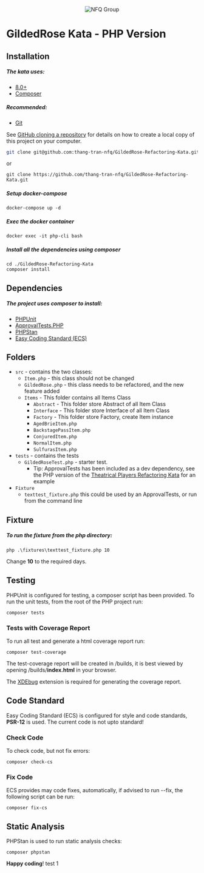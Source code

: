 <p align="center">
  <img src="https://avatars.githubusercontent.com/u/5228734?s=280&v=4" alt="NFQ Group"/>
</p>

# GildedRose Kata - PHP Version

## Installation

##### The kata uses:

- [8.0+](https://www.php.net/downloads.php)
- [Composer](https://getcomposer.org)

##### Recommended:

- [Git](https://git-scm.com/downloads)

See [GitHub cloning a repository](https://help.github.com/en/articles/cloning-a-repository) for details on how to
create a local copy of this project on your computer.

```sh
git clone git@github.com:thang-tran-nfq/GildedRose-Refactoring-Kata.git
```

or

```shell script
git clone https://github.com/thang-tran-nfq/GildedRose-Refactoring-Kata.git
```

##### Setup docker-compose
```shell script
docker-compose up -d
```

##### Exec the docker container
```shell script
docker exec -it php-cli bash 
```

##### Install all the dependencies using composer

```shell script
cd ./GildedRose-Refactoring-Kata
composer install
```

## Dependencies

##### The project uses composer to install:

- [PHPUnit](https://phpunit.de/)
- [ApprovalTests.PHP](https://github.com/approvals/ApprovalTests.php)
- [PHPStan](https://github.com/phpstan/phpstan)
- [Easy Coding Standard (ECS)](https://github.com/symplify/easy-coding-standard)

## Folders

- `src` - contains the two classes:
    - `Item.php` - this class should not be changed
    - `GildedRose.php` - this class needs to be refactored, and the new feature added
    - `Items` - This folder contains all Items Class
      - `Abstract` - This folder store Abstract of all Item Class
      - `Interface` - This folder store Interface of all Item Class
      - `Factory` - This folder store Factory, create Item instance
      - `AgedBrieItem.php` 
      - `BackstagePassItem.php`
      - `ConjuredItem.php`
      - `NormalItem.php`
      - `SulfurasItem.php`
- `tests` - contains the tests
    - `GildedRoseTest.php` - starter test.
        - Tip: ApprovalTests has been included as a dev dependency, see the PHP version of
          the [Theatrical Players Refactoring Kata](https://github.com/emilybache/Theatrical-Players-Refactoring-Kata/)
          for an example
- `Fixture`
    - `texttest_fixture.php` this could be used by an ApprovalTests, or run from the command line

## Fixture

##### To run the fixture from the php directory:

```shell
php .\fixtures\texttest_fixture.php 10
```

Change **10** to the required days.

## Testing

PHPUnit is configured for testing, a composer script has been provided. To run the unit tests, from the root of the PHP
project run:

```shell script
composer tests
```

### Tests with Coverage Report

To run all test and generate a html coverage report run:

```shell script
composer test-coverage
```

The test-coverage report will be created in /builds, it is best viewed by opening /builds/**index.html** in your
browser.

The [XDEbug](https://xdebug.org/download) extension is required for generating the coverage report.

## Code Standard

Easy Coding Standard (ECS) is configured for style and code standards, **PSR-12** is used. The current code is not upto
standard!

### Check Code

To check code, but not fix errors:

```shell script
composer check-cs
``` 

### Fix Code

ECS provides may code fixes, automatically, if advised to run --fix, the following script can be run:

```shell script
composer fix-cs
```

## Static Analysis

PHPStan is used to run static analysis checks:

```shell script
composer phpstan
```

**Happy coding**!
test 1